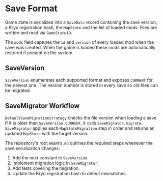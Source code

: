 # Save Format

Game state is serialized into a `SaveData` record containing the save version, a Kryo registration hash, the `MapState` and the list of loaded mods. Files are written and read via `GameStateIO`.

The `mods` field captures the `id` and `version` of every loaded mod when the save was created. When the game is loaded these mods are automatically restored if present on the system.

## SaveVersion

`SaveVersion` enumerates each supported format and exposes `CURRENT` for the newest one. The version number is stored in every save so old files can be migrated.

## SaveMigrator Workflow

`DefaultSaveMigrationStrategy` checks the file version when loading a save. If it is older than `SaveVersion.CURRENT`, it calls `SaveMigrator.migrate`. `SaveMigrator` applies each `MapStateMigration` step in order and returns an updated `MapState` with the target version.

The repository's root `AGENTS.md` outlines the required steps whenever the save serialization changes:

1. Add the next constant in `SaveVersion`.
2. Implement migration logic in `SaveMigrator`.
3. Add tests covering the migration.
4. Update the Kryo registration hash to detect mismatches.

